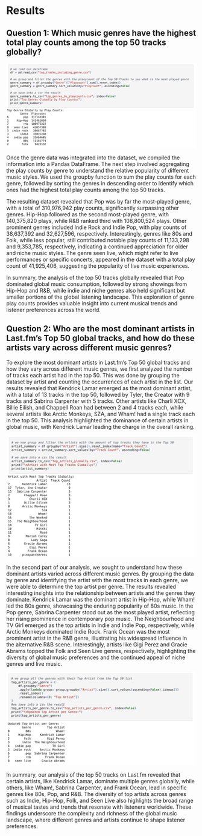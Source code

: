 <h1>Results</h1>

<h2>Question 1: Which music genres have the highest total play counts among the top 50 tracks globally? </h2>
<p align="center">
  <img src="https://github.com/nikkishimao/Last.fmSpotifyProject/blob/073d9ab6109c98c3de43c75ae9c83e025d7ff28c/images/Question1.png" alt="image alt" width="600" />
</p>
<p>Once the genre data was integrated into the dataset, we compiled the information into a Pandas DataFrame. The next step involved aggregating the play counts by genre to understand the relative popularity of different music styles. We used the groupby function to sum the play counts for each genre, followed by sorting the genres in descending order to identify which ones had the highest total play counts among the top 50 tracks. 

The resulting dataset revealed that Pop was by far the most-played genre, with a total of 310,976,942 play counts, significantly surpassing other genres. Hip-Hop followed as the second most-played genre, with 140,375,820 plays, while R&B ranked third with 108,800,524 plays. Other prominent genres included Indie Rock and Indie Pop, with play counts of 38,637,392 and 32,627,596, respectively. Interestingly, genres like 80s and Folk, while less popular, still contributed notable play counts of 11,133,298 and 9,353,785, respectively, indicating a continued appreciation for older and niche music styles. The genre seen live, which might refer to live performances or specific concerts, appeared in the dataset with a total play count of 41,925,406, suggesting the popularity of live music experiences. 

In summary, the analysis of the top 50 tracks globally revealed that Pop dominated global music consumption, followed by strong showings from Hip-Hop and R&B, while indie and niche genres also held significant but smaller portions of the global listening landscape. This exploration of genre play counts provides valuable insight into current musical trends and listener preferences across the world. </p>

<h2>Question 2: Who are the most dominant artists in Last.fm’s Top 50 global tracks, and how do these artists vary across different music genres? </h2>

<p>To explore the most dominant artists in Last.fm’s Top 50 global tracks and how they vary across different music genres, we first analyzed the number of tracks each artist had in the top 50. This was done by grouping the dataset by artist and counting the occurrences of each artist in the list. Our results revealed that Kendrick Lamar emerged as the most dominant artist, with a total of 13 tracks in the top 50, followed by Tyler, the Creator with 9 tracks and Sabrina Carpenter with 5 tracks. Other artists like Charli XCX, Billie Eilish, and Chappell Roan had between 2 and 4 tracks each, while several artists like Arctic Monkeys, SZA, and Wham! had a single track each in the top 50. This analysis highlighted the dominance of certain artists in global music, with Kendrick Lamar leading the charge in the overall ranking.</p>
<p align="center">
  <img src="https://github.com/nikkishimao/Last.fmSpotifyProject/blob/49c8702144f201947e2edc7322da8f3ec862383a/images/1Question2.png" alt="image alt" width="500" />
</p>

<p>In the second part of our analysis, we sought to understand how these dominant artists varied across different music genres. By grouping the data by genre and identifying the artist with the most tracks in each genre, we were able to determine the top artist per genre. The results revealed interesting insights into the relationship between artists and the genres they dominate. Kendrick Lamar was the dominant artist in Hip-Hop, while Wham! led the 80s genre, showcasing the enduring popularity of 80s music. In the Pop genre, Sabrina Carpenter stood out as the most played artist, reflecting her rising prominence in contemporary pop music. The Neighbourhood and TV Girl emerged as the top artists in Indie and Indie Pop, respectively, while Arctic Monkeys dominated Indie Rock. Frank Ocean was the most prominent artist in the R&B genre, illustrating his widespread influence in the alternative R&B scene. Interestingly, artists like Gigi Perez and Gracie Abrams topped the Folk and Seen Live genres, respectively, highlighting the diversity of global music preferences and the continued appeal of niche genres and live music.</p>

<p align="center">
  <img src="https://github.com/nikkishimao/Last.fmSpotifyProject/blob/49c8702144f201947e2edc7322da8f3ec862383a/images/2Question2.png" alt="image alt" width="500" />
</p>

<p>In summary, our analysis of the top 50 tracks on Last.fm revealed that certain artists, like Kendrick Lamar, dominate multiple genres globally, while others, like Wham!, Sabrina Carpenter, and Frank Ocean, lead in specific genres like 80s, Pop, and R&B. The diversity of top artists across genres such as Indie, Hip-Hop, Folk, and Seen Live also highlights the broad range of musical tastes and trends that resonate with listeners worldwide. These findings underscore the complexity and richness of the global music landscape, where different genres and artists continue to shape listener preferences. </p>
